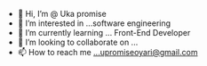 - 👋 Hi, I’m @ Uka promise 
- 👀 I’m interested in ...software engineering
- 🌱 I’m currently learning ... Front-End Developer
- 💞️ I’m looking to collaborate on ...
- 📫 How to reach me ...upromiseoyari@gmail.com

<!---
ukpromzy/ukpromzy is a ✨ special ✨ repository because its `README.md` (this file) appears on your GitHub profile.
You can click the Preview link to take a look at your changes.
--->
